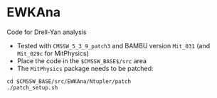EWKAna
======

Code for Drell-Yan analysis

 * Tested with `CMSSW_5_3_9_patch3` and BAMBU version `Mit_031` (and `Mit_029c` for MitPhysics)
 * Place the code in the `$CMSSW_BASE$/src` area
 * The `MitPhysics` package needs to be patched:

```Shell
cd $CMSSW_BASE/src/EWKAna/Ntupler/patch
./patch_setup.sh
```
